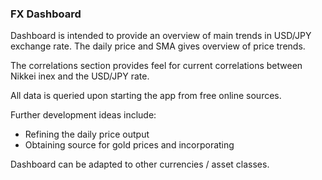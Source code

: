 ### FX Dashboard

Dashboard is intended to provide an overview of main trends in USD/JPY
exchange rate.  The daily price and SMA gives overview of price trends.

The correlations section provides feel for current correlations between
Nikkei inex and the USD/JPY rate.

All data is queried upon starting the app from free online sources.

Further development ideas include:
- Refining the daily price output
- Obtaining source for gold prices and incorporating

Dashboard can be adapted to other currencies / asset classes.
